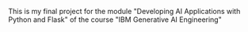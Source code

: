 This is my final project for the module "Developing AI Applications with Python and Flask" of the course "IBM Generative AI Engineering"
